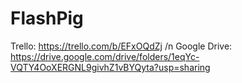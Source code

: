 # FlashPig

Trello: https://trello.com/b/EFxOQdZj /n
Google Drive: https://drive.google.com/drive/folders/1eqYc-VQTY4OoXERGNL9givhZ1vBYQyta?usp=sharing
